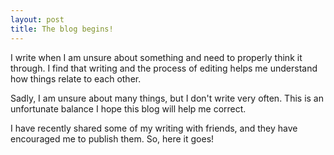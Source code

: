 ```yaml
---
layout: post
title: The blog begins!
---
```


I write when I am unsure about something and need to properly think it through. I find that writing and the process of editing helps me understand how things relate to each other.

Sadly, I am unsure about many things, but I don't write very often. This is an unfortunate balance I hope this blog will help me correct.

I have recently shared some of my writing with friends, and they have encouraged me to publish them. So, here it goes!
